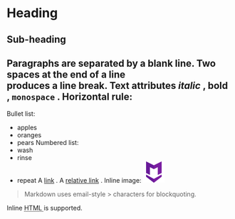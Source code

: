 # Heading
## Sub-heading
Paragraphs are separated by a blank line.
Two spaces at the end of a line  
 produces a line break.
Text attributes **_italic_** , **bold** , `monospace` .
Horizontal rule:
---
Bullet list:
* apples
* oranges
* pears
Numbered list:
* wash
* rinse
* repeat
A [link](http://example.com) .
A [relative link](//www.example.com/about) .
Inline image: ![Image](https://github.com/adam-p/markdown-here/raw/master/src/common/images/icon48.png)
> 
>  Markdown uses email-style > characters for blockquoting.
> 
> 
Inline <abbr title="Hypertext Markup Language"> HTML </abbr> is supported.
